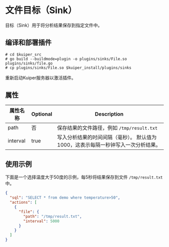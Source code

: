 # 文件目标（Sink）

目标（Sink）用于将分析结果保存到指定文件中。

## 编译和部署插件

```shell
# cd $kuiper_src
# go build --buildmode=plugin -o plugins/sinks/File.so plugins/sinks/file.go
# cp plugins/sinks/File.so $kuiper_install/plugins/sinks
```

重新启动Kuiper服务器以激活插件。

## 属性

| 属性名称 | Optional | Description                                                  |
| -------- | -------- | ------------------------------------------------------------ |
| path     | 否       | 保存结果的文件路径，例如 ``/tmp/result.txt``                 |
| interval | true     | 写入分析结果的时间间隔（毫秒）。 默认值为1000，这表示每隔一秒钟写入一次分析结果。 |

## 使用示例

下面是一个选择温度大于50度的示例，每5秒将结果保存到文件 ``/tmp/result.txt`` 中。

```json
{
  "sql": "SELECT * from demo where temperature>50",
  "actions": [
    {
      "file": {
        "path": "/tmp/result.txt",
        "interval": 5000
      }
    }
  ]
}
```

